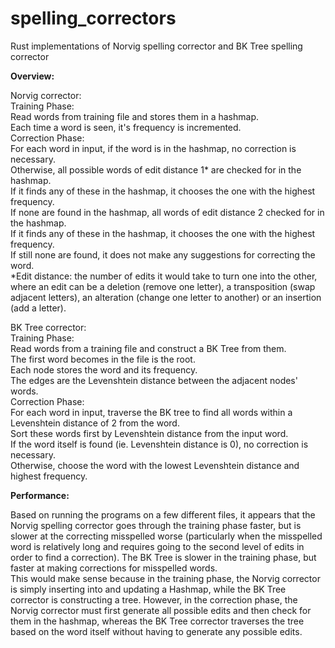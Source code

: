 # spelling_correctors

Rust implementations of Norvig spelling corrector and BK Tree spelling corrector

**Overview:**

Norvig corrector:  
	Training Phase:  
		Read words from training file and stores them in a hashmap.  
		Each time a word is seen, it's frequency is incremented.  
	Correction Phase:  
		For each word in input, if the word is in the hashmap, no correction is necessary.  
		Otherwise, all possible words of edit distance 1* are checked for in the hashmap.  
		If it finds any of these in the hashmap, it chooses the one with the highest frequency.  
		If none are found in the hashmap, all words of edit distance 2 checked for in the hashmap.  
		If it finds any of these in the hashmap, it chooses the one with the highest frequency.  
		If still none are found, it does not make any suggestions for correcting the word.  
	*Edit distance: the number of edits it would take to turn one into the other, where an edit can be a deletion (remove one letter), a transposition (swap adjacent letters), an alteration (change one letter to another) or an insertion (add a letter).  

BK Tree corrector:  
	Training Phase:  
		Read words from a training file and construct a BK Tree from them.  
		The first word becomes in the file is the root.  
		Each node stores the word and its frequency.  
		The edges are the Levenshtein distance between the adjacent nodes' words.  
	Correction Phase:   
		For each word in input, traverse the BK tree to find all words within a Levenshtein distance of 2 from the word.  
		Sort these words first by Levenshtein distance from the input word.  
		If the word itself is found (ie. Levenshtein distance is 0), no correction is necessary.  
		Otherwise, choose the word with the lowest Levenshtein distance and highest frequency.  


**Performance:**

Based on running the programs on a few different files, it appears that the	Norvig spelling corrector goes through the training phase faster, but is slower at the correcting misspelled worse (particularly when the misspelled word is relatively long and requires going to the second level of edits in order to find a correction). The BK Tree is slower in the training phase, but faster at making corrections for misspelled words.  
This would make sense because in the training phase, the Norvig corrector is simply inserting into and updating a Hashmap, while the BK Tree corrector is constructing a tree. However, in the correction phase, the Norvig corrector must first generate all possible edits and then check for them in the hashmap, whereas the BK Tree corrector traverses the tree based on the word itself without having to generate any possible edits.
	